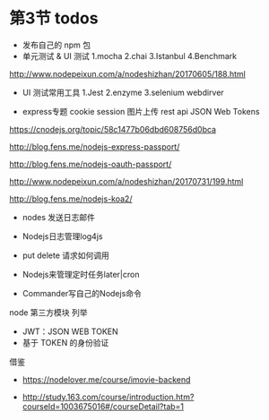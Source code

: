 # 第3节 todos

* 发布自己的 npm 包
* 单元测试 & UI 测试
 1.mocha 2.chai 3.Istanbul 4.Benchmark

 http://www.nodepeixun.com/a/nodeshizhan/20170605/188.html
 
* UI 测试常用工具
 1.Jest 2.enzyme 3.selenium webdirver


* express专题
 cookie session 图片上传 rest api
 JSON Web Tokens
 
 https://cnodejs.org/topic/58c1477b06dbd608756d0bca

 http://blog.fens.me/nodejs-express-passport/

 http://blog.fens.me/nodejs-oauth-passport/

 http://www.nodepeixun.com/a/nodeshizhan/20170731/199.html
 
 http://blog.fens.me/nodejs-koa2/

 * nodes 发送日志邮件

 *  Nodejs日志管理log4js

 * put delete 请求如何调用
 * Nodejs来管理定时任务later|cron

 * Commander写自己的Nodejs命令


node 第三方模块 列举



* JWT：JSON WEB TOKEN
* 基于 TOKEN 的身份验证

借鉴 

* https://nodelover.me/course/imovie-backend

* http://study.163.com/course/introduction.htm?courseId=1003675016#/courseDetail?tab=1







